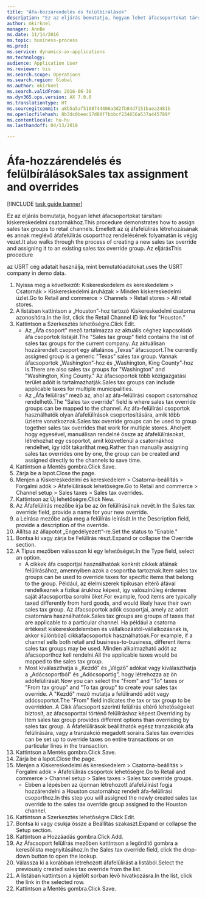 ```yaml
--- 
title: "Áfa-hozzárendelés és felülbírálások"
description: "Ez az eljárás bemutatja, hogyan lehet áfacsoportokat társítani kiskereskedelmi csatornákhoz."
author: mkirknel
manager: AnnBe
ms.date: 11/14/2016
ms.topic: business-process
ms.prod: 
ms.service: dynamics-ax-applications
ms.technology: 
audience: Application User
ms.reviewer: bis
ms.search.scope: Operations
ms.search.region: Global
ms.author: mkirknel
ms.search.validFrom: 2016-06-30
ms.dyn365.ops.version: AX 7.0.0
ms.translationtype: HT
ms.sourcegitcommit: a8b5a5af5108744406a3d2fb84d7151baea2481b
ms.openlocfilehash: 8b3dc0beec17d80f7bbbcf234656a537a445789f
ms.contentlocale: hu-hu
ms.lasthandoff: 04/13/2018

---
```

# <a name="sales-tax-assignment-and-overrides"></a><span data-ttu-id="5fe24-103">Áfa-hozzárendelés és felülbírálások</span><span class="sxs-lookup"><span data-stu-id="5fe24-103">Sales tax assignment and overrides</span></span>

[!INCLUDE [task guide banner](../../includes/task-guide-banner.md)]

<span data-ttu-id="5fe24-104">Ez az eljárás bemutatja, hogyan lehet áfacsoportokat társítani kiskereskedelmi csatornákhoz.</span><span class="sxs-lookup"><span data-stu-id="5fe24-104">This procedure demonstrates how to assign sales tax groups to retail channels.</span></span> <span data-ttu-id="5fe24-105">Emellett az új áfafelülírás létrehozásának és annak meglévő áfafelülírás csoporthoz rendelésének folyamatán is végig vezet.</span><span class="sxs-lookup"><span data-stu-id="5fe24-105">It also walks through the process of creating a new sales tax override and assigning it to an existing sales tax override group.</span></span> <span data-ttu-id="5fe24-106">Az eljárás</span><span class="sxs-lookup"><span data-stu-id="5fe24-106">This procedure</span></span>

<span data-ttu-id="5fe24-107">az USRT cég adatait használja, mint bemutatóadatokat.</span><span class="sxs-lookup"><span data-stu-id="5fe24-107">uses the USRT company in demo data.</span></span>

1. <span data-ttu-id="5fe24-108">Nyissa meg a következőt: Kiskereskedelem és kereskedelem > Csatornák > Kiskereskedelmi áruházak > Minden kiskereskedelmi üzlet.</span><span class="sxs-lookup"><span data-stu-id="5fe24-108">Go to Retail and commerce > Channels > Retail stores > All retail stores.</span></span>
2. <span data-ttu-id="5fe24-109">A listában kattintson a „Houston”-hoz tartozó Kiskereskedelmi csatorna azonosítóra.</span><span class="sxs-lookup"><span data-stu-id="5fe24-109">In the list, click the Retail Channel ID link for "Houston."</span></span>
3. <span data-ttu-id="5fe24-110">Kattintson a Szerkesztés lehetőségre.</span><span class="sxs-lookup"><span data-stu-id="5fe24-110">Click Edit.</span></span>
    * <span data-ttu-id="5fe24-111">Az „Áfa csoport” mező tartalmazza az aktuális céghez kapcsolódó áfa csoportok listáját.</span><span class="sxs-lookup"><span data-stu-id="5fe24-111">The "Sales tax group" field contains the list of sales tax groups for the current company.</span></span> <span data-ttu-id="5fe24-112">Az aktuálisan hozzárendelt csoport egy általános „Texas” áfacsoport.</span><span class="sxs-lookup"><span data-stu-id="5fe24-112">The currently assigned group is a generic "Texas" sales tax group.</span></span> <span data-ttu-id="5fe24-113">Vannak áfacsoportok „Washington”-hoz és „Washington, King County”-hoz is.</span><span class="sxs-lookup"><span data-stu-id="5fe24-113">There are also sales tax groups for "Washington" and "Washington, King County."</span></span> <span data-ttu-id="5fe24-114">Az áfacsoportok több közigazgatási terület adóit is tartalmazhatják.</span><span class="sxs-lookup"><span data-stu-id="5fe24-114">Sales tax groups can include applicable taxes for multiple municipalities.</span></span>  
    * <span data-ttu-id="5fe24-115">Az „Áfa felülírás” mező az, ahol az áfa-felülírási csoport csatornához rendelhető.</span><span class="sxs-lookup"><span data-stu-id="5fe24-115">The "Sales tax override" field is where sales tax override groups can be mapped to the channel.</span></span> <span data-ttu-id="5fe24-116">Az áfa-felülírási csoportok használhatók olyan áfafelülírások csoportosítására, amik több üzletre vonatkoznak.</span><span class="sxs-lookup"><span data-stu-id="5fe24-116">Sales tax override groups can be used to group together sales tax overrides that work for multiple stores.</span></span> <span data-ttu-id="5fe24-117">Ahelyett hogy egyesével, manuálisan rendelné össze az áfafelülírásokat, létrehozhat egy csoportot, amit közvetlenül a csatornákhoz rendelhet, így időt takaríthat meg.</span><span class="sxs-lookup"><span data-stu-id="5fe24-117">Rather than manually assigning sales tax overrides one by one, the group can be created and assigned directly to the channels to save time.</span></span>  
4. <span data-ttu-id="5fe24-118">Kattintson a Mentés gombra.</span><span class="sxs-lookup"><span data-stu-id="5fe24-118">Click Save.</span></span>
5. <span data-ttu-id="5fe24-119">Zárja be a lapot.</span><span class="sxs-lookup"><span data-stu-id="5fe24-119">Close the page.</span></span>
6. <span data-ttu-id="5fe24-120">Menjen a Kiskereskedelmi és kereskedelem > Csatorna-beállítás > Forgalmi adók > Áfafelülírások lehetőségre.</span><span class="sxs-lookup"><span data-stu-id="5fe24-120">Go to Retail and commerce > Channel setup > Sales taxes > Sales tax overrides.</span></span>
7. <span data-ttu-id="5fe24-121">Kattintson az Új lehetőségre.</span><span class="sxs-lookup"><span data-stu-id="5fe24-121">Click New.</span></span>
8. <span data-ttu-id="5fe24-122">Az Áfafelülírás mezőbe írja be az ön felülírásának nevét.</span><span class="sxs-lookup"><span data-stu-id="5fe24-122">In the Sales tax override field, provide a name for your new override.</span></span>
9. <span data-ttu-id="5fe24-123">a Leírása mezőbe adja meg a felülírás leírását.</span><span class="sxs-lookup"><span data-stu-id="5fe24-123">In the Description field, provide a description of the override.</span></span>
10. <span data-ttu-id="5fe24-124">Állítsa az állapotot „Engedélyezett”-re.</span><span class="sxs-lookup"><span data-stu-id="5fe24-124">Set the status to "Enable."</span></span>
11. <span data-ttu-id="5fe24-125">Bontsa ki vagy zárja be Felülírás részt.</span><span class="sxs-lookup"><span data-stu-id="5fe24-125">Expand or collapse the Override section.</span></span>
12. <span data-ttu-id="5fe24-126">A Típus mezőben válasszon ki egy lehetőséget.</span><span class="sxs-lookup"><span data-stu-id="5fe24-126">In the Type field, select an option.</span></span>
    * <span data-ttu-id="5fe24-127">A cikkek áfa csoportjai használhatóak konkrét cikkek áfáinak felülírásához, amennyiben azok a csoportba tartoznak.</span><span class="sxs-lookup"><span data-stu-id="5fe24-127">Item sales tax groups can be used to override taxes for specific items that belong to the group.</span></span> <span data-ttu-id="5fe24-128">Például, az élelmiszerek tipikusan eltérő áfával rendelkeznek a fizikai árukhoz képest, így valószínűleg érdemes saját áfacsoportba sorolni őket.</span><span class="sxs-lookup"><span data-stu-id="5fe24-128">For example, food items are typically taxed differently from hard goods, and would likely have their own sales tax group.</span></span>     <span data-ttu-id="5fe24-129">Az áfacsoportok adók csoportjai, amely az adott csatornára használhatóak.</span><span class="sxs-lookup"><span data-stu-id="5fe24-129">Sales tax groups are groups of taxes that are applicable to a particular channel.</span></span> <span data-ttu-id="5fe24-130">Ha például a csatorna értékesít kiskereskedelemben és vállalkozástól-vállalkozásnak is, akkor különböző cikkáfacsoportok használhatóak.</span><span class="sxs-lookup"><span data-stu-id="5fe24-130">For example, if a channel sells both retail and business-to-business, different items sales tax groups may be used.</span></span> <span data-ttu-id="5fe24-131">Minden alkalmazható adót az áfacsoporthoz kell rendelni.</span><span class="sxs-lookup"><span data-stu-id="5fe24-131">All the applicable taxes would be mapped to the sales tax group.</span></span>  
    * <span data-ttu-id="5fe24-132">Most kiválaszthatja a „Kezdő” és „Végző” adókat vagy kiválaszthatja a „Adócsoportból” és „Adócsoportig”, hogy létrehozza az ön adófelülírását.</span><span class="sxs-lookup"><span data-stu-id="5fe24-132">Now you can select the "From" and "To" taxes or "From tax group" and "To tax group" to create your sales tax override.</span></span>    <span data-ttu-id="5fe24-133">A "Kezdő" mező mutatja a felülírandó adót vagy adócsoportot.</span><span class="sxs-lookup"><span data-stu-id="5fe24-133">The "From" field indicates the tax or tax group to be overridden.</span></span> <span data-ttu-id="5fe24-134">A Cikk áfacsoport szerinti felülírás eltérő lehetőségeket biztosít, az áfacsoporttal történő felülíráshoz képest.</span><span class="sxs-lookup"><span data-stu-id="5fe24-134">Overriding by Item sales tax group provides different options than overriding by sales tax group.</span></span>    <span data-ttu-id="5fe24-135">A Áfafelülírások beállíthatók egész tranzakciók áfa felülírására, vagy a tranzakció megadott soraira.</span><span class="sxs-lookup"><span data-stu-id="5fe24-135">Sales tax overrides can be set up to override taxes on entire transactions or on particular lines in the transaction.</span></span>  
13. <span data-ttu-id="5fe24-136">Kattintson a Mentés gombra.</span><span class="sxs-lookup"><span data-stu-id="5fe24-136">Click Save.</span></span>
14. <span data-ttu-id="5fe24-137">Zárja be a lapot.</span><span class="sxs-lookup"><span data-stu-id="5fe24-137">Close the page.</span></span>
15. <span data-ttu-id="5fe24-138">Menjen a Kiskereskedelmi és kereskedelem > Csatorna-beállítás > Forgalmi adók > Áfafelülírás csoportok lehetőségre.</span><span class="sxs-lookup"><span data-stu-id="5fe24-138">Go to Retail and commerce > Channel setup > Sales taxes > Sales tax override groups.</span></span>
    * <span data-ttu-id="5fe24-139">Ebben a lépésben az újonnan létrehozott áfafelülírást fogja hozzárendelni a Houston csatornához rendelt áfa-felülírási csoporthoz.</span><span class="sxs-lookup"><span data-stu-id="5fe24-139">In this step you will assigned the newly created sales tax override to the sales tax override group assigned to the Houston channel.</span></span>  
16. <span data-ttu-id="5fe24-140">Kattintson a Szerkesztés lehetőségre.</span><span class="sxs-lookup"><span data-stu-id="5fe24-140">Click Edit.</span></span>
17. <span data-ttu-id="5fe24-141">Bontsa ki vagy csukja össze a Beállítás szakaszt.</span><span class="sxs-lookup"><span data-stu-id="5fe24-141">Expand or collapse the Setup section.</span></span>
18. <span data-ttu-id="5fe24-142">Kattintson a Hozzáadás gombra.</span><span class="sxs-lookup"><span data-stu-id="5fe24-142">Click Add.</span></span>
19. <span data-ttu-id="5fe24-143">Az Áfacsoport felülírás mezőben kattintson a legördítő gombra a keresőlista megnyitásához.</span><span class="sxs-lookup"><span data-stu-id="5fe24-143">In the Sales tax override field, click the drop-down button to open the lookup.</span></span>
20. <span data-ttu-id="5fe24-144">Válassza ki a korábban létrehozott áfafelülírást a listából.</span><span class="sxs-lookup"><span data-stu-id="5fe24-144">Select the previously created sales tax override from the list.</span></span>
21. <span data-ttu-id="5fe24-145">A listában kattintson a kijelölt sorban lévő hivatkozásra.</span><span class="sxs-lookup"><span data-stu-id="5fe24-145">In the list, click the link in the selected row.</span></span>
22. <span data-ttu-id="5fe24-146">Kattintson a Mentés gombra.</span><span class="sxs-lookup"><span data-stu-id="5fe24-146">Click Save.</span></span>


